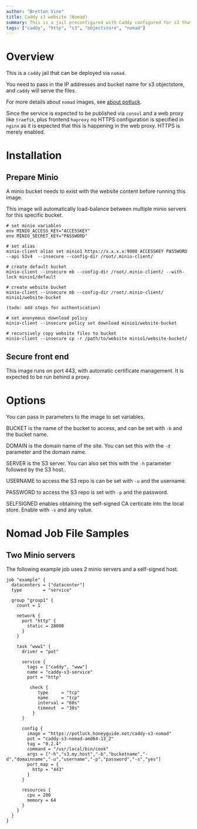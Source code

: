 ```yaml
---
author: "Bretton Vine"
title: Caddy s3 website (Nomad)
summary: This is a jail preconfigured with Caddy configured for s3 that can be deployed via nomad.
tags: ["caddy", "http", "s3", "objectstore", "nomad"]
---
```


# Overview

This is a ```caddy``` jail that can be deployed via ```nomad```.

You need to pass in the IP addresses and bucket name for s3 objectstore, and `caddy` will serve the files.

For more details about ```nomad``` images, see [about potluck](https://potluck.honeyguide.net/micro/about-potluck/).

Since the service is expected to be published via ```consul``` and a web proxy like ```traefik```, plus frontend ```haproxy``` no HTTPS configuration is specified in ```nginx``` as it is expected that this is happening in the web proxy. HTTPS is merely enabled.

# Installation

## Prepare Minio
A minio bucket needs to exist with the website content before running this image.

This image will automatically load-balance between multiple minio servers for this specific bucket.

```
# set minio variables
env MINIO_ACCESS_KEY="ACCESSKEY"
env MINIO_SECRET_KEY="PASSWORD"

# set alias
minio-client alias set minio1 https://x.x.x.x:9000 ACCESSKEY PASSWORD --api S3v4  --insecure --config-dir /root/.minio-client/

# create default bucket
minio-client --insecure mb --config-dir /root/.minio-client/ --with-lock minio1/default

# create website bucket
minio-client --insecure mb --config-dir /root/.minio-client/ minio1/website-bucket

(todo: add steps for authentication)

# set anonymous download policy
minio-client --insecure policy set download minio1/website-bucket

# recursively copy website files to bucket
minio-client --insecure cp -r /path/to/website minio1/website-bucket/
```

## Secure front end
This image runs on port 443, with automatic certificate management. It is expected to be run behind a proxy.

# Options
You can pass in parameters to the image to set variables.

BUCKET is the name of the bucket to access, and can be set with `-b` and the bucket name.

DOMAIN is the domain name of the site. You can set this with the `-d` parameter and the domain name.

SERVER is the S3 server. You can also set this with the `-h` parameter followed by the S3 host..

USERNAME to access the S3 repo is can be set with `-u` and the username.

PASSWORD to access the S3 repo is set with `-p` and the password.

SELFSIGNED enables obtaining the self-signed CA certicate into the local store. Enable with `-s` and any value.

# Nomad Job File Samples

## Two Minio servers

The following example job uses 2 minio servers and a self-signed host.

```
job "example" {
  datacenters = ["datacenter"]
  type        = "service"

  group "group1" {
    count = 1

    network {
      port "http" {
        static = 28000
      }
    }

    task "www1" {
      driver = "pot"

      service {
        tags = ["caddy", "www"]
        name = "caddy-s3-service"
        port = "http"

         check {
            type     = "tcp"
            name     = "tcp"
            interval = "60s"
            timeout  = "30s"
          }
      }

      config {
        image = "https://potluck.honeyguide.net/caddy-s3-nomad"
        pot = "caddy-s3-nomad-amd64-13_2"
        tag = "0.2.4"
        command = "/usr/local/bin/cook"
        args = ["-h","s3.my.host","-b","bucketname","-d","domainname","-u","username","-p","password","-s","yes"]
        port_map = {
          http = "443"
        }
      }

      resources {
        cpu = 200
        memory = 64
      }
    }
  }
}
```
